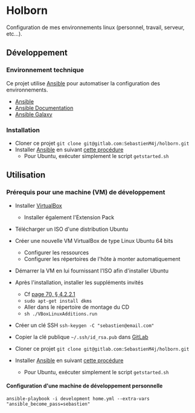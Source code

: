 Holborn
=======

Configuration de mes environnements linux (personnel, travail, serveur, etc...).


Développement
-------------

### Environnement technique

Ce projet utilise [Ansible](https://www.ansible.com/) pour automatiser la configuration des environnements.

* [Ansible](https://www.ansible.com/)
* [Ansible Documentation](http://docs.ansible.com/)
* [Ansible Galaxy](https://galaxy.ansible.com/)

### Installation

* Cloner ce projet `git clone git@gitlab.com:SebastienM4j/holborn.git`
* Installer [Ansible](https://www.ansible.com/) en suivant [cette procédure](http://docs.ansible.com/ansible/intro_installation.html)
    * Pour Ubuntu, exécuter simplement le script `getstarted.sh`


Utilisation
-----------

### Prérequis pour une machine (VM) de développement

* Installer [VirtualBox](https://www.virtualbox.org/wiki/Downloads)
    * Installer également l'Extension Pack
* Télécharger un ISO d'une distribution Ubuntu
* Créer une nouvelle VM VirtualBox de type Linux Ubuntu 64 bits
    * Configurer les ressources
    * Configurer les répertoires de l'hôte à monter automatiquement
* Démarrer la VM en lui fournissant l'ISO afin d'installer Ubuntu
* Après l'installation, installer les suppléments invités
    * Cf [page 70, § 4.2.2.1](http://download.virtualbox.org/virtualbox/UserManual_fr_FR.pdf)
    * `sudo apt-get install dkms`
    * Aller dans le répertoire de montage du CD
    * `sh ./VBoxLinuxAdditions.run`


* Créer un clé SSH `ssh-keygen -C "sebastien@email.com"`
* Copier la clé publique `~/.ssh/id_rsa.pub` dans [GitLab](https://gitlab.com/profile/keys)


* Cloner ce projet `git clone git@gitlab.com:SebastienM4j/holborn.git`
* Installer [Ansible](https://www.ansible.com/) en suivant [cette procédure](http://docs.ansible.com/ansible/intro_installation.html)
    * Pour Ubuntu, exécuter simplement le script `getstarted.sh`

#### Configuration d'une machine de développement personnelle

`ansible-playbook -i development home.yml --extra-vars "ansible_become_pass=sebastien"`
